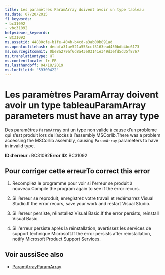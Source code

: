 ```yaml
---
title: Les paramètres ParamArray doivent avoir un type tableau
ms.date: 07/20/2015
f1_keywords:
- bc31092
- vbc31092
helpviewer_keywords:
- BC31092
ms.assetid: 44880cfe-b1fe-404b-b4cd-a3ab00b891ad
ms.openlocfilehash: decbfa31ae521a553ccf3163ead450bdb4bc6173
ms.sourcegitcommit: 0be8a279af6d8a43e03141e349d3efd5d35f8767
ms.translationtype: HT
ms.contentlocale: fr-FR
ms.lasthandoff: 04/18/2019
ms.locfileid: "59300422"
---
```

# <a name="paramarray-parameters-must-have-an-array-type"></a><span data-ttu-id="6b4e9-102">Les paramètres ParamArray doivent avoir un type tableau</span><span class="sxs-lookup"><span data-stu-id="6b4e9-102">ParamArray parameters must have an array type</span></span>
<span data-ttu-id="6b4e9-103">Des paramètres `ParamArray` ont un type non valide à cause d’un problème qui s’est produit lors de l’accès à l’assembly MSCorlib.</span><span class="sxs-lookup"><span data-stu-id="6b4e9-103">There was a problem accessing the MSCorlib assembly, causing `ParamArray` parameters to have in invalid type.</span></span>  
  
 <span data-ttu-id="6b4e9-104">**ID d’erreur :** BC31092</span><span class="sxs-lookup"><span data-stu-id="6b4e9-104">**Error ID:** BC31092</span></span>  
  
## <a name="to-correct-this-error"></a><span data-ttu-id="6b4e9-105">Pour corriger cette erreur</span><span class="sxs-lookup"><span data-stu-id="6b4e9-105">To correct this error</span></span>  
  
1. <span data-ttu-id="6b4e9-106">Recompilez le programme pour voir si l'erreur se produit à nouveau.</span><span class="sxs-lookup"><span data-stu-id="6b4e9-106">Compile the program again to see if the error recurs.</span></span>  
  
2. <span data-ttu-id="6b4e9-107">Si l’erreur se reproduit, enregistrez votre travail et redémarrez Visual Studio.</span><span class="sxs-lookup"><span data-stu-id="6b4e9-107">If the error recurs, save your work and restart Visual Studio.</span></span>  
  
3. <span data-ttu-id="6b4e9-108">Si l’erreur persiste, réinstallez Visual Basic.</span><span class="sxs-lookup"><span data-stu-id="6b4e9-108">If the error persists, reinstall Visual Basic.</span></span>  
  
4. <span data-ttu-id="6b4e9-109">Si l'erreur persiste après la réinstallation, avertissez les services de support technique Microsoft.</span><span class="sxs-lookup"><span data-stu-id="6b4e9-109">If the error persists after reinstallation, notify Microsoft Product Support Services.</span></span>  
  
## <a name="see-also"></a><span data-ttu-id="6b4e9-110">Voir aussi</span><span class="sxs-lookup"><span data-stu-id="6b4e9-110">See also</span></span>

- [<span data-ttu-id="6b4e9-111">ParamArray</span><span class="sxs-lookup"><span data-stu-id="6b4e9-111">ParamArray</span></span>](../../visual-basic/language-reference/modifiers/paramarray.md)

